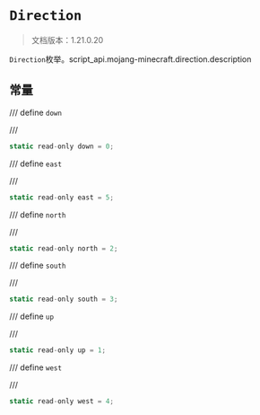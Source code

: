 # `Direction`

> 文档版本：1.21.0.20

`Direction`枚举。script_api.mojang-minecraft.direction.description

## 常量

/// define
`down`


///

```js
static read-only down = 0;
```


/// define
`east`


///

```js
static read-only east = 5;
```


/// define
`north`


///

```js
static read-only north = 2;
```


/// define
`south`


///

```js
static read-only south = 3;
```


/// define
`up`


///

```js
static read-only up = 1;
```


/// define
`west`


///

```js
static read-only west = 4;
```

